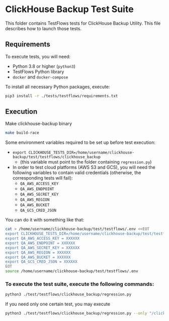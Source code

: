 # ClickHouse Backup Test Suite

This folder contains TestFlows tests for ClickHouse Backup Utility. This file describes how to launch those tests.

## Requirements

To execute tests, you will need:

* Python 3.8 or higher (`python3`)
* TestFlows Python library
* `docker` and `docker-compose`

To install all necessary Python packages, execute:
```bash
pip3 install -r ./tests/testflows/requirements.txt
```

## Execution
Make clickhouse-backup binary
```bash
make build-race
```

Some environment variables required to be set up before test execution:
* `export CLICKHOUSE_TESTS_DIR=/home/username/clickhouse-backup/test/testflows/clickhouse_backup`
  - (this variable must point to the folder containing `regression.py`)
* In order to test cloud platforms (AWS S3 and GCS), you will need the following variables to contain valid credentials (otherwise, the corresponding tests will fail):
  - `QA_AWS_ACCESS_KEY`
  - `QA_AWS_ENDPOINT`
  - `QA_AWS_SECRET_KEY`
  - `QA_AWS_REGION`
  - `QA_AWS_BUCKET`
  - `QA_GCS_CRED_JSON`

You can do it with something like that:

```bash
cat > /home/username/clickhouse-backup/test/testflows/.env <<EOT
export CLICKHOUSE_TESTS_DIR=/home/username/clickhouse-backup/test/testflows/clickhouse_backup
export QA_AWS_ACCESS_KEY = XXXXXX
export QA_AWS_ENDPOINT = XXXXXX
export QA_AWS_SECRET_KEY = XXXXXX
export QA_AWS_REGION = XXXXXX
export QA_AWS_BUCKET = XXXXXX
export QA_GCS_CRED_JSON = XXXXXX
EOT
source /home/username/clickhouse-backup/test/testflows/.env
```


### To execute the test suite, execute the following commands:

```bash
python3 ./test/testflows/clickhouse_backup/regression.py
```

If you need only one certain test, you may execute

```bash
python3 ./test/testflows/clickhouse_backup/regression.py --only "/clickhouse backup/path to test/"
```
